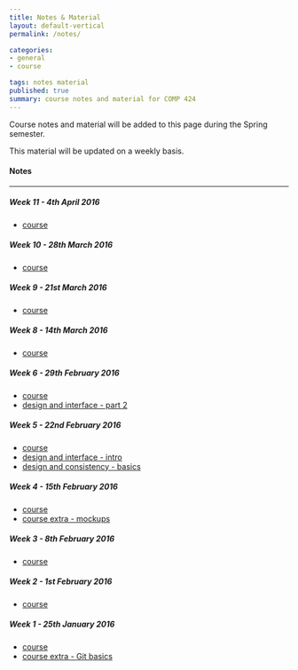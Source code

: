 ```yaml
---
title: Notes & Material
layout: default-vertical
permalink: /notes/

categories:
- general
- course

tags: notes material
published: true
summary: course notes and material for COMP 424
---
```


Course notes and material will be added to this page during the Spring semester.

This material will be updated on a weekly basis.

#### Notes

***

<!--
##### Week 15 - 3rd December 2015
  * [final report outline](/assets/docs/COMP388424-FinalReportOutline-2015.pdf)

##### Week 13 - 19th November 2015
  * [course](/assets/docs/Comp424-week13.pdf)

##### Week 12 - 12th November 2015
  * [course](/assets/docs/Comp424-week12.pdf)
-->
##### Week 11 - 4th April 2016
  * [course](/assets/docs/Comp424-week11.pdf)

##### Week 10 - 28th March 2016
  * [course](/assets/docs/Comp424-week10.pdf)

##### Week 9 - 21st March 2016
  * [course](/assets/docs/Comp424-week9.pdf)

##### Week 8 - 14th March 2016
  * [course](/assets/docs/Comp424-week8.pdf)

##### Week 6 - 29th February 2016
  * [course](/assets/docs/Comp424-week6.pdf)
  * [design and interface - part 2](/assets/docs/design-interface-part2.pdf)

##### Week 5 - 22nd February 2016
  * [course](/assets/docs/Comp424-week5.pdf)
  * [design and interface - intro](/assets/docs/design-interface-intro.pdf)
  * [design and consistency - basics](/assets/docs/design-consistency-basics.pdf)

##### Week 4 - 15th February 2016
  * [course](/assets/docs/Comp424-week4.pdf)
  * [course extra - mockups](/assets/docs/Comp424-mockups.pdf)

##### Week 3 - 8th February 2016
  * [course](/assets/docs/Comp424-week3.pdf)

##### Week 2 - 1st February 2016
  * [course](/assets/docs/Comp424-week2.pdf)

##### Week 1 - 25th January 2016
  * [course](/assets/docs/Comp424-week1.pdf)
  * [course extra - Git basics](/assets/docs/git-basics.pdf)

